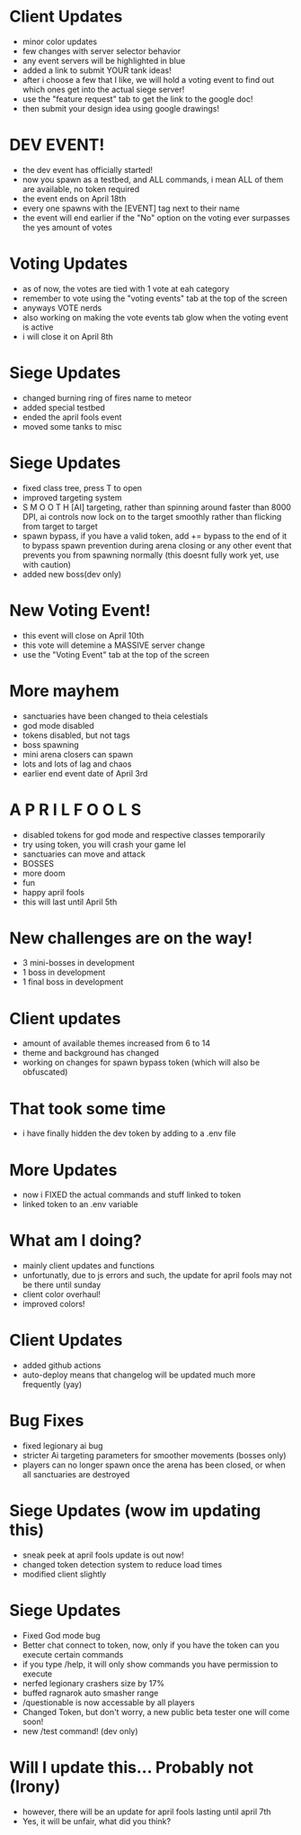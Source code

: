 # Client Updates

- minor color updates
- few changes with server selector behavior
- any event servers will be highlighted in blue
- added a link to submit YOUR tank ideas!
- after i choose a few that I like, we will hold a voting event to find out which ones get into the actual siege server!
- use the "feature request" tab to get the link to the google doc!
- then submit your design idea using google drawings!

# DEV EVENT!

- the dev event has officially started!
- now you spawn as a testbed, and ALL commands, i mean ALL of them are available, no token required
- the event ends on April 18th
- every one spawns with the [EVENT] tag next to their name
- the event will end earlier if the "No" option on the voting ever surpasses the yes amount of votes

# Voting Updates

- as of now, the votes are tied with 1 vote at eah category
- remember to vote using the "voting events" tab at the top of the screen
- anyways VOTE nerds
- also working on making the vote events tab glow when the voting event is active
- i will close it on April 8th

# Siege Updates

- changed burning ring of fires name to meteor
- added special testbed
- ended the april fools event
- moved some tanks to misc

# Siege Updates

- fixed class tree, press T to open
- improved targeting system
- S M O O T H [AI] targeting, rather than spinning around faster than 8000 DPI, ai controls now lock on to the target smoothly rather than flicking from target to target
- spawn bypass, if you have a valid token, add += bypass to the end of it to bypass spawn prevention during arena closing or any other event that prevents you from spawning normally (this doesnt fully work yet, use with caution)
- added new boss(dev only)

# New Voting Event!

- this event will close on April 10th
- this vote will detemine a MASSIVE server change
- use the "Voting Event" tab at the top of the screen

# More mayhem

- sanctuaries have been changed to theia celestials
- god mode disabled
- tokens disabled, but not tags
- boss spawning
- mini arena closers can spawn
- lots and lots of lag and chaos
- earlier end event date of April 3rd

# A P R I L F O O L S

- disabled tokens for god mode and respective classes temporarily
- try using token, you will crash your game lel
- sanctuaries can move and attack
- BOSSES
- more doom
- fun
- happy april fools
- this will last until April 5th

# New challenges are on the way!

- 3 mini-bosses in development
- 1 boss in development
- 1 final boss in development

# Client updates

- amount of available themes increased from 6 to 14
- theme and background has changed
- working on changes for spawn bypass token (which will also be obfuscated)

# That took some time

- i have finally hidden the dev token by adding to a .env file

# More Updates

- now i FIXED the actual commands and stuff linked to token
- linked token to an .env variable

# What am I doing?

- mainly client updates and functions
- unfortunatly, due to js errors and such, the
  update for april fools may not be there until sunday
- client color overhaul!
- improved colors!

# Client Updates

- added github actions
- auto-deploy means that changelog will be updated much more frequently (yay)

# Bug Fixes

- fixed legionary ai bug
- stricter Ai targeting parameters for smoother movements (bosses only)
- players can no longer spawn once the arena has been closed, or when all sanctuaries are destroyed

# Siege Updates (wow im updating this)

- sneak peek at april fools update is out now!
- changed token detection system to reduce load times
- modified client slightly

# Siege Updates

- Fixed God mode bug
- Better chat connect to token, now, only if you have the token can you execute certain commands
- if you type /help, it will only show commands you have permission to execute
- nerfed legionary crashers size by 17%
- buffed ragnarok auto smasher range
- /questionable is now accessable by all players
- Changed Token, but don't worry, a new public beta tester one will come soon!
- new /test command! (dev only)

# Will I update this... Probably not (Irony)

- however, there will be an update for april fools lasting until april 7th
- Yes, it will be unfair, what did you think?
